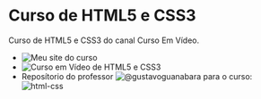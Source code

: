 # Curso de HTML5 e CSS3
Curso de HTML5 e CSS3 do canal Curso Em Vídeo.
- ![Meu site do curso](https://gguilherme42.github.io/Curso-HTML5-CSS3/)
- ![Curso em Vídeo de HTML5 e CSS3](https://www.youtube.com/watch?v=Ejkb_YpuHWs&list=PLHz_AreHm4dkZ9-atkcmcBaMZdmLHft8n&index=1)
- Reposítorio do professor ![@gustavoguanabara](https://github.com/gustavoguanabara) para o curso: ![html-css](https://github.com/gustavoguanabara/html-css)

